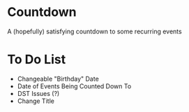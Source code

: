 # Countdown
A (hopefully) satisfying countdown to some recurring events

# To Do List
- Changeable "Birthday" Date
- Date of Events Being Counted Down To
- DST Issues (?)
- Change Title
